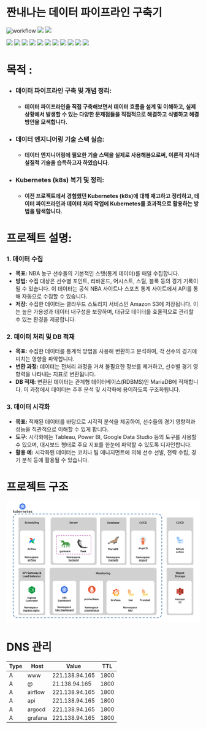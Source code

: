 # 짠내나는 데이터 파이프라인 구축기
![workflow](https://github.com/hu-nie/k8s-hoon/actions/workflows/docker-build-and-push.yml/badge.svg) <img src="https://img.shields.io/github/commit-activity/w/Hu-nie/k8s-hoon"/> <img src="https://img.shields.io/github/repo-size/Hu-nie/k8s-hoon"/> 


<img src="https://img.shields.io/badge/Kubernetes-326CE5?style=flat&logo=kubernetes&logoColor=white"/> <img src="https://img.shields.io/badge/Ansible-EE0000?style=flat&logo=kubernetes&logoColor=white"/> <img src="https://img.shields.io/badge/Airflow-017CEE?style=flat&logo=apacheairflow&logoColor=white"/> <img src="https://img.shields.io/badge/Gunicorn-499848?style=flat&logo=gunicorn&logoColor=white"/> <img src="https://img.shields.io/badge/Flask-000000?style=flat&logo=flask&logoColor=white"/> <img src="https://img.shields.io/badge/ArgoCD-EF7B4D?style=flat&logo=argo&logoColor=white"/> <img src="https://img.shields.io/badge/Github-181717?style=flat&logo=github&logoColor=white"/> <img src="https://img.shields.io/badge/Actions-2088FF?style=flat&logo=githubactions&logoColor=white"/> <img src="https://img.shields.io/badge/Prometheus-E6522C?style=flat&logo=prometheus&logoColor=white"/> <img src="https://img.shields.io/badge/Grafana-F46800?style=flat&logo=grafana&logoColor=white"/> <img src="https://img.shields.io/badge/S3-569A31?style=flat&logo=amazons3&logoColor=white"/> 


# **목적** :
- ### **데이터 파이프라인 구축 및 개념 정리**: 

    - #### 데이터 파이프라인을 직접 구축해보면서 데이터 흐름을 설계 및 이해하고, 실제 상황에서 발생할 수 있는 다양한 문제점들을 직접적으로 해결하고 식별하고 해결 방안을 모색합니다. 
- ### **데이터 엔지니어링 기술 스택 실습**: 

    - #### 데이터 엔지니어링에 필요한 기술 스택을 실제로 사용해봄으로써, 이론적 지식과 실질적 기술을 습득하고자 하였습니다.
- ### **Kubernetes (k8s) 복기 및 정리**: 

    - #### 이전 프로젝트에서 경험했던 Kubernetes (k8s)에 대해 재고하고 정리하고, 데이터 파이프라인과 데이터 처리 작업에 Kubernetes를 효과적으로 활용하는 방법을 탐색합니다.

# 프로젝트 설명:

### **1. 데이터 수집**

- **목표:** NBA 농구 선수들의 기본적인 스탯(통계 데이터)를 매일 수집합니다.
- **방법:** 수집 대상은 선수별 포인트, 리바운드, 어시스트, 스틸, 블록 등의 경기 기록이 될 수 있습니다. 이 데이터는 공식 NBA 사이트나 스포츠 통계 사이트에서 API를 통해 자동으로 수집할 수 있습니다.
- **저장:** 수집한 데이터는 클라우드 스토리지 서비스인 Amazon S3에 저장됩니다. 이는 높은 가용성과 데이터 내구성을 보장하며, 대규모 데이터를 효율적으로 관리할 수 있는 환경을 제공합니다.

### **2. 데이터 처리 및 DB 적재**

- **목표:** 수집한 데이터를 통계적 방법을 사용해 변환하고 분석하여, 각 선수의 경기에 미치는 영향을 파악합니다.
- **변환 과정:** 데이터는 전처리 과정을 거쳐 불필요한 정보를 제거하고, 선수별 경기 영향력을 나타내는 지표로 변환됩니다.
- **DB 적재:** 변환된 데이터는 관계형 데이터베이스(RDBMS)인 MariaDB에 적재합니다. 이 과정에서 데이터는 추후 분석 및 시각화에 용이하도록 구조화됩니다.

### **3. 데이터 시각화**

- **목표:** 적재된 데이터를 바탕으로 시각적 분석을 제공하여, 선수들의 경기 영향력과 성능을 직관적으로 이해할 수 있게 합니다.
- **도구:** 시각화에는 Tableau, Power BI, Google Data Studio 등의 도구를 사용할 수 있으며, 대시보드 형태로 주요 지표를 한눈에 파악할 수 있도록 디자인합니다.
- **활용 예:** 시각화된 데이터는 코치나 팀 매니지먼트에 의해 선수 선발, 전략 수립, 경기 분석 등에 활용될 수 있습니다.



# 프로젝트 구조
![poster](./resources/System_architecture.png)

# DNS 관리

| Type | Host | Value          | TTL  |
|------|------|----------------|------|
| A    | www  | 221.138.94.165 | 1800 |
| A    | @    | 21.138.94.165  | 1800 |
| A    |airflow | 221.138.94.165 | 1800 |
| A    |api| 221.138.94.165 | 1800 |
| A    |argocd | 221.138.94.165 | 1800 |
| A    |grafana | 221.138.94.165 | 1800 |


